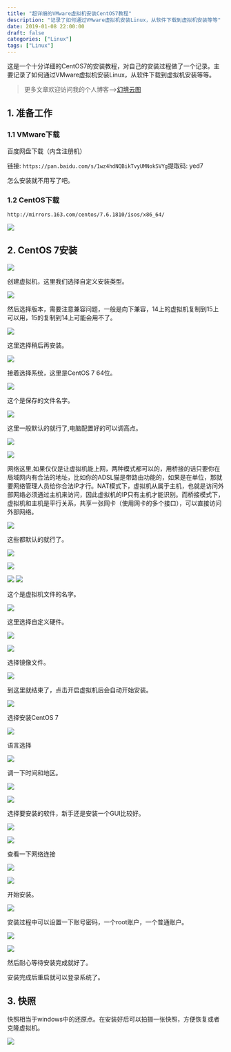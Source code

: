 ```yaml
---
title: "超详细的VMware虚拟机安装CentOS7教程"
description: "记录了如何通过VMware虚拟机安装Linux，从软件下载到虚拟机安装等等"
date: 2019-01-08 22:00:00
draft: false
categories: ["Linux"]
tags: ["Linux"]
---
```


这是一个十分详细的CentOS7的安装教程，对自己的安装过程做了一个记录。主要记录了如何通过VMware虚拟机安装Linux，从软件下载到虚拟机安装等等。

<!--more-->

> 更多文章欢迎访问我的个人博客-->[幻境云图](https://www.lixueduan.com/)

## 1. 准备工作

### 1.1 VMware下载

百度网盘下载（内含注册机）

链接: `https://pan.baidu.com/s/1wz4hdNQBikTvyUMNokSVYg`提取码: yed7

怎么安装就不用写了吧。

### 1.2 CentOS下载

`http://mirrors.163.com/centos/7.6.1810/isos/x86_64/`

![](https://github.com/barrypt/blog/raw/master/images/linux/software-install/centos7-down.png)

## 2. CentOS 7安装

![](https://github.com/barrypt/blog/raw/master/images/linux/centos7-install/1-create-vm.png)

创建虚拟机，这里我们选择自定义安装类型。

![](https://github.com/barrypt/blog/raw/master/images/linux/centos7-install/2-custom-install.png)

然后选择版本，需要注意兼容问题，一般是向下兼容，14上的虚拟机复制到15上可以用，15的复制到14上可能会用不了。

![](https://github.com/barrypt/blog/raw/master/images/linux/centos7-install/3-version-select.png)

这里选择稍后再安装。

![](https://github.com/barrypt/blog/raw/master/images/linux/centos7-install/4-after-install.png)

接着选择系统，这里是CentOS 7 64位。

![](https://github.com/barrypt/blog/raw/master/images/linux/centos7-install/5-system-select.png)

这个是保存的文件名字。

![](https://github.com/barrypt/blog/raw/master/images/linux/centos7-install/6-filename.png)

这里一般默认的就行了,电脑配置好的可以调高点。

![](https://github.com/barrypt/blog/raw/master/images/linux/centos7-install/7-cpu-select.png)

![](https://github.com/barrypt/blog/raw/master/images/linux/centos7-install/8-memory-select.png)

网络这里,如果仅仅是让虚拟机能上网，两种模式都可以的，用桥接的话只要你在局域网内有合法的地址，比如你的ADSL猫是带路由功能的，如果是在单位，那就要网络管理人员给你合法IP才行。NAT模式下，虚拟机从属于主机，也就是访问外部网络必须通过主机来访问，因此虚拟机的IP只有主机才能识别。而桥接模式下，虚拟机和主机是平行关系，共享一张网卡（使用网卡的多个接口），可以直接访问外部网络。

![](https://github.com/barrypt/blog/raw/master/images/linux/centos7-install/9-network-select.png)

这些都默认的就行了。

![](https://github.com/barrypt/blog/raw/master/images/linux/centos7-install/10-IO-select.png)

![](https://github.com/barrypt/blog/raw/master/images/linux/centos7-install/11-disk-select.png)

![](https://github.com/barrypt/blog/raw/master/images/linux/centos7-install/12-newdisk-select.png)
![](https://github.com/barrypt/blog/raw/master/images/linux/centos7-install/13-disk-select2.png)

这个是虚拟机文件的名字。

![](https://github.com/barrypt/blog/raw/master/images/linux/centos7-install/14-filename.png)

这里选择自定义硬件。

![](https://github.com/barrypt/blog/raw/master/images/linux/centos7-install/15-custom.png)

![](https://github.com/barrypt/blog/raw/master/images/linux/centos7-install/16-network2.png)

选择镜像文件。

![](https://github.com/barrypt/blog/raw/master/images/linux/centos7-install/17-file-select.png)

到这里就结束了，点击开启虚拟机后会自动开始安装。

![](https://github.com/barrypt/blog/raw/master/images/linux/centos7-install/18-start.png)

选择安装CentOS 7

![](https://github.com/barrypt/blog/raw/master/images/linux/centos7-install/19-setup.png)

语言选择

![](https://github.com/barrypt/blog/raw/master/images/linux/centos7-install/20-language.png)

调一下时间和地区。

![](https://github.com/barrypt/blog/raw/master/images/linux/centos7-install/21-time.png)

![](https://github.com/barrypt/blog/raw/master/images/linux/centos7-install/22-time2.png)

选择要安装的软件，新手还是安装一个GUI比较好。

![](https://github.com/barrypt/blog/raw/master/images/linux/centos7-install/23-software1.png)

![](https://github.com/barrypt/blog/raw/master/images/linux/centos7-install/24-software2.png)

查看一下网络连接

![](https://github.com/barrypt/blog/raw/master/images/linux/centos7-install/25-network-set1.png)

![](https://github.com/barrypt/blog/raw/master/images/linux/centos7-install/26-network-set2.png)

开始安装。

![](https://github.com/barrypt/blog/raw/master/images/linux/centos7-install/27-begin-install.png)

安装过程中可以设置一下账号密码，一个root账户，一个普通账户。

![](https://github.com/barrypt/blog/raw/master/images/linux/centos7-install/28-password-set1.png)

![](https://github.com/barrypt/blog/raw/master/images/linux/centos7-install/29-password-set2.png)

然后耐心等待安装完成就好了。

安装完成后重启就可以登录系统了。

## 3. 快照

快照相当于windows中的还原点。在安装好后可以拍摄一张快照，方便恢复或者克隆虚拟机。

![](https://github.com/barrypt/blog/raw/master/images/linux/centos7-install/30-backup1.png)

